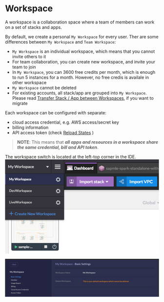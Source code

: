 # Workspace

A workspace is a collaboration space where a team of members can work on a set of stacks and apps.

By default, we create a personal `My Workspace` for every user. Ther are some differences between `My Workspace` and `Team Workspace`:
- `My Workspace` is an individual workspace, which means that you cannot invite others to it
- For team collaboration, you can create new workspace, and invite your team to join
- In `My Workspace`, you can 3600 free credits per month, which is enough to run 5 instances for a month. However, no free credis is availale in other workspace
- `My Workspace` cannot be deleted
- For existing accounts, all stack/app are grouped into `My Workspace`. Please read [Transfer Stack / App between Workspaces](../workspatransfer_stack__app_between_workspaces), if you want to migrate

Each workspace can be configured with separate:
- cloud access credential, e.g. AWS access/secret key
- billing information
- API access token (check [Reload States](../app/reload_states.md) )

> **NOTE**: This means that ***all apps and resources in a workspace share the same credential, bill and API token***.

The workspace switch is located at the left-top corner in the IDE.
![](https://raw.githubusercontent.com/MadeiraCloud/docs-image/master/ide_workspace_switch.png)<br />


![](https://raw.githubusercontent.com/MadeiraCloud/docs-image/master/ide_workspace.png)<br />

